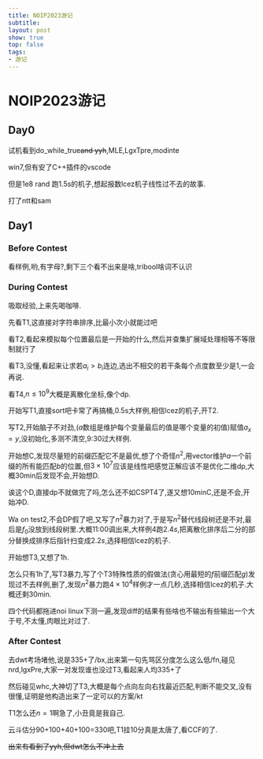 ```yaml
---
title: NOIP2023游记
subtitle: 
layout: post
show: true
top: false
tags: 
- 游记
---
```


# NOIP2023游记

## Day0

试机看到do_while_true~~and yyh~~,MLE,LgxTpre,modinte

win7,但有安了C++插件的vscode

但是1e8 rand 跑1.5s的机子,想起报数lcez机子线性过不去的故事.

打了ntt和sam

## Day1

### Before Contest

看样例,哟,有字母?,剩下三个看不出来是啥,tribool啥词不认识

### During Contest

吸取经验,上来先喝咖啡.

先看T1,这直接对字符串排序,比最小次小就能过吧

看T2,看起来模拟每个位置最后是一开始的什么,然后并查集扩展域处理相等不等限制就行了

看T3,没懂,看起来让求若$a_i>b_i$连边,选出不相交的若干条每个点度数至少是$1$,一会再说.

看T4,$n\le 10^9$大概是离散化坐标,像个dp.

开始写T1,直接sort吧卡常了再搞桶,0.5s大样例,相信lcez的机子,开T2.

写T2,开始脑子不对劲,($a$数组是维护每个变量最后的值是哪个变量的初值)赋值$a_x=y$,没初始化,多测不清空,9:30过大样例.

开始想C,发现尽量短的前缀匹配它不是最优,想了个奇怪$n^2$,用vector维护$a$一个前缀的所有能匹配$b$的位置,但$3\times 10^7$应该是线性吧感觉正解应该不是优化二维dp,大概30min后发现不会,开始想D.

诶这个D,直接dp不就做完了吗,怎么还不如CSPT4了,遂又想10minC,还是不会,开始冲D.

Wa on test2,不会DP假了吧,又写了$n^2$暴力对了,于是写$n^2$替代线段树还是不对,最后是$f_0$没放到线段树里.大概11:00调出来,大样例$4$跑$2.4s$,把离散化排序后二分的部分替换成排序后指针扫变成$2.2s$,选择相信lcez的机子.

开始想T3,又想了1h.

怎么只有1h了,写T3暴力,写了个T3特殊性质的假做法(贪心用最短的$f$前缀匹配$g$)发现过不去样例,删了,发现$n^2$暴力跑$4\times 10^4$样例才一点几秒,选择相信lcez的机子.大概还剩30min.

四个代码都拖进noi linux下测一遍,发现diff的结果有些啥也不输出有些输出一个大于号,不太懂,肉眼比对过了.

### After Contest

去dwt考场堵他,说是335+了/bx,出来第一句先骂区分度怎么这么低/fn,碰见nrd,lgxPre,大家一对发现谁也没过T3,看起来人均335+了

然后碰见whc,大神切了T3,大概是每个点向左向右找最近匹配,判断不能交叉,没有很懂,证明是他构造出来了一定可以的方案/kt

T1怎么还$n=1$啊急了,小丑竟是我自己.

云斗估分90+100+40+100=330吧,T1挂10分真是太唐了,看CCF的了.

~~出来有看到了yyh,但dwt怎么不冲上去~~

